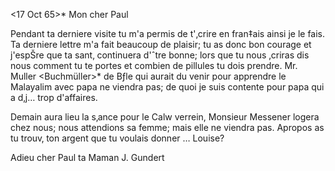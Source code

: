  <17 Oct 65>*
Mon cher Paul

Pendant ta derniere visite tu m'a permis de t'‚crire en fran‡ais ainsi je le fais. Ta derniere lettre m'a fait beaucoup de plaisir; tu as donc bon courage et j'espŠre que ta sant‚ continuera d'ˆtre bonne; lors que tu nous ‚criras dis nous comment tu te portes et combien de pillules tu dois prendre. Mr. Muller <Buchmüller>* de Bƒle qui aurait du venir pour apprendre le Malayalim avec papa ne viendra pas; de quoi je suis contente pour papa qui a d‚j… trop d'affaires.

Demain aura lieu la s‚ance pour le Calw verrein, Monsieur Messener logera chez nous; nous attendions sa femme; mais elle ne viendra pas. Apropos as tu trouv‚ ton argent que tu voulais donner … Louise?

Adieu cher Paul
 ta Maman
 J. Gundert
